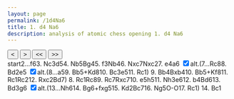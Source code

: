 ```yaml
---
layout: page
permalink: /1d4Na6
title: 1. d4 Na6
description: analysis of atomic chess opening 1. d4 Na6
---
```

<body>
  <div class="gamecontainer selected">
    <div id="game0" style="display: flex; flex-direction: column;">
      <div id="board0" class="boardcontainer"></div>
      <div class="noselect">
        <input class="back" id="back0" type="button" value="<">
        <input class="forward" id="forward0" type="button" value=">">
        <input class="backback" id="backback0" type="button" value="<<">
        <input class="forwardforward" id="forwardforward0" type="button" value=">>">
      </div>
    </div>
    <div class="move-list game0 scroller" id="board0variation">
      <span class="move" id="board0move0">start</span><span class="move" id="board0move1">2...f6</span><span class="move" id="board0move2">3. <span class="figurine">N</span>c3</span><span class="move" id="board0move3">d5</span><span class="move" id="board0move4">4. <span class="figurine">N</span>b5</span><span class="move" id="board0move5"><span class="figurine">B</span>g4</span><span class="move" id="board0move6">5. f3</span><span class="move" id="board0move7"><span class="figurine">N</span>b4</span><span class="move" id="board0move8">6. <span class="figurine">N</span>xc7</span><span class="move" id="board0move9"><span class="figurine">N</span>xc2</span><span class="move" id="board0move10">7. e4</span><span class="move" id="board0move11">a6</span>
      <input type="checkbox" id="checkbox0-11" class="toggler" checked/><label for="checkbox0-11">alt.</label>(<span class="game0 variation" id="board0variation11"><span class="move" id="board0move11-0">7...<span class="figurine">R</span>c8</span><span class="move" id="board0move11-1">8. <span class="figurine">B</span>d2</span><span class="move" id="board0move11-2">e5</span>
      <input type="checkbox" id="checkbox0-11-2" class="toggler" checked/><label for="checkbox0-11-2">alt.</label>(<span class="game0 variation" id="board0variation11-2"><span class="move" id="board0move11-2-0">8...a5</span><span class="move" id="board0move11-2-1">9. <span class="figurine">B</span>b5+</span><span class="move" id="board0move11-2-2"><span class="figurine">K</span>d8</span><span class="move" id="board0move11-2-3">10. <span class="figurine">B</span>c3</span><span class="move" id="board0move11-2-4">e5</span><span class="move" id="board0move11-2-5">11. <span class="figurine">R</span>c1</span></span>)
      <span class="move" id="board0move11-3">9. <span class="figurine">B</span>b4</span><span class="move" id="board0move11-4"><span class="figurine">B</span>xb4</span><span class="move" id="board0move11-5">10. <span class="figurine">B</span>b5+</span><span class="move" id="board0move11-6"><span class="figurine">K</span>f8</span><span class="move" id="board0move11-7">11. <span class="figurine">R</span>c1</span><span class="move" id="board0move11-8"><span class="figurine">R</span>c2</span><span class="move" id="board0move11-9">12. <span class="figurine">R</span>xc2</span><span class="move" id="board0move11-10"><span class="figurine">B</span>d7</span></span>)
      <span class="move" id="board0move12">8. <span class="figurine">R</span>c1</span><span class="move" id="board0move13"><span class="figurine">R</span>c8</span><span class="move" id="board0move14">9. <span class="figurine">R</span>c7</span><span class="move" id="board0move15"><span class="figurine">R</span>xc7</span><span class="move" id="board0move16">10. e5</span><span class="move" id="board0move17">h5</span><span class="move" id="board0move18">11. <span class="figurine">N</span>h3</span><span class="move" id="board0move19">e6</span><span class="move" id="board0move20">12. b4</span><span class="move" id="board0move21"><span class="figurine">B</span>d6</span><span class="move" id="board0move22">13. <span class="figurine">B</span>d3</span><span class="move" id="board0move23">g6</span>
      <input type="checkbox" id="checkbox0-23" class="toggler" checked/><label for="checkbox0-23">alt.</label>(<span class="game0 variation" id="board0variation23"><span class="move" id="board0move23-0">13...<span class="figurine">N</span>h6</span><span class="move" id="board0move23-1">14. <span class="figurine">B</span>g6+</span><span class="move" id="board0move23-2">fxg5</span><span class="move" id="board0move23-3">15. <span class="figurine">K</span>d2</span><span class="move" id="board0move23-4"><span class="figurine">B</span>c7</span><span class="move" id="board0move23-5">16. <span class="figurine">N</span>g5</span><span class="move" id="board0move23-6">O-O</span><span class="move" id="board0move23-7">17. <span class="figurine">R</span>c1</span></span>)
      <span class="move" id="board0move24">14. <span class="figurine">B</span>c1</span>
    </div>
  </div>

  <script>
    const fenlist =
    [
      [["r1bqkbnr/pppppppp/n7/6B1/3P4/8/PPP1PPPP/RN1QKBNR b KQkq - 2 2",null],["r1bqkbnr/ppppp1pp/n4p2/6B1/3P4/8/PPP1PPPP/RN1QKBNR w KQkq - 0 3",null],["r1bqkbnr/ppppp1pp/n4p2/6B1/3P4/2N5/PPP1PPPP/R2QKBNR b KQkq - 1 3",null],["r1bqkbnr/ppp1p1pp/n4p2/3p2B1/3P4/2N5/PPP1PPPP/R2QKBNR w KQkq d6 0 4",null],["r1bqkbnr/ppp1p1pp/n4p2/1N1p2B1/3P4/8/PPP1PPPP/R2QKBNR b KQkq - 1 4",null],["r2qkbnr/ppp1p1pp/n4p2/1N1p2B1/3P2b1/8/PPP1PPPP/R2QKBNR w KQkq - 2 5",null],["r2qkbnr/ppp1p1pp/n4p2/1N1p2B1/3P2b1/5P2/PPP1P1PP/R2QKBNR b KQkq - 0 5",null],["r2qkbnr/ppp1p1pp/5p2/1N1p2B1/1n1P2b1/5P2/PPP1P1PP/R2QKBNR w KQkq - 1 6",null],["r3kbnr/pp2p1pp/5p2/3p2B1/1n1P2b1/5P2/PPP1P1PP/R2QKBNR b KQkq - 0 6",null],["r3kbnr/pp2p1pp/5p2/3p2B1/3P2b1/5P2/PP2P1PP/R3KBNR w KQkq - 0 7",null],["r3kbnr/pp2p1pp/5p2/3p2B1/3PP1b1/5P2/PP4PP/R3KBNR b KQkq e3 0 7",null],["r3kbnr/1p2p1pp/p4p2/3p2B1/3PP1b1/5P2/PP4PP/R3KBNR w KQkq - 0 8",[["2r1kbnr/pp2p1pp/5p2/3p2B1/3PP1b1/5P2/PP4PP/R3KBNR w KQk - 1 8",null],["2r1kbnr/pp2p1pp/5p2/3p4/3PP1b1/5P2/PP1B2PP/R3KBNR b KQk - 2 8",null],["2r1kbnr/pp4pp/5p2/3pp3/3PP1b1/5P2/PP1B2PP/R3KBNR w KQk e6 0 9",[["2r1kbnr/1p2p1pp/5p2/p2p4/3PP1b1/5P2/PP1B2PP/R3KBNR w KQk a6 0 9",null],["2r1kbnr/1p2p1pp/5p2/pB1p4/3PP1b1/5P2/PP1B2PP/R3K1NR b KQk - 1 9",null],["2rk1bnr/1p2p1pp/5p2/pB1p4/3PP1b1/5P2/PP1B2PP/R3K1NR w KQ - 2 10",null],["2rk1bnr/1p2p1pp/5p2/pB1p4/3PP1b1/2B2P2/PP4PP/R3K1NR b KQ - 3 10",null],["2rk1bnr/1p4pp/5p2/pB1pp3/3PP1b1/2B2P2/PP4PP/R3K1NR w KQ e6 0 11",null],["2rk1bnr/1p4pp/5p2/pB1pp3/3PP1b1/2B2P2/PP4PP/2R1K1NR b K - 1 11",null]]],["2r1kbnr/pp4pp/5p2/3pp3/1B1PP1b1/5P2/PP4PP/R3KBNR b KQk - 1 9",null],["2r1k1nr/pp4pp/5p2/3pp3/3PP1b1/5P2/PP4PP/R3KBNR w KQk - 0 10",null],["2r1k1nr/pp4pp/5p2/1B1pp3/3PP1b1/5P2/PP4PP/R3K1NR b KQk - 1 10",null],["2r2knr/pp4pp/5p2/1B1pp3/3PP1b1/5P2/PP4PP/R3K1NR w KQ - 2 11",null],["2r2knr/pp4pp/5p2/1B1pp3/3PP1b1/5P2/PP4PP/2R1K1NR b K - 3 11",null],["5knr/pp4pp/5p2/1B1pp3/3PP1b1/5P2/PPr3PP/2R1K1NR w K - 4 12",null],["5knr/pp4pp/5p2/1B1pp3/3PP1b1/5P2/PP4PP/4K1NR b K - 0 12",null],["5knr/pp1b2pp/5p2/1B1pp3/3PP3/5P2/PP4PP/4K1NR w K - 1 13",null]]],["r3kbnr/1p2p1pp/p4p2/3p2B1/3PP1b1/5P2/PP4PP/2R1KBNR b Kkq - 1 8",null],["2r1kbnr/1p2p1pp/p4p2/3p2B1/3PP1b1/5P2/PP4PP/2R1KBNR w Kk - 2 9",null],["2r1kbnr/1pR1p1pp/p4p2/3p2B1/3PP1b1/5P2/PP4PP/4KBNR b Kk - 3 9",null],["4kbnr/1p2p1pp/p4p2/3p2B1/3PP1b1/5P2/PP4PP/4KBNR w Kk - 0 10",null],["4kbnr/1p2p1pp/p4p2/3pP1B1/3P2b1/5P2/PP4PP/4KBNR b Kk - 0 10",null],["4kbnr/1p2p1p1/p4p2/3pP1Bp/3P2b1/5P2/PP4PP/4KBNR w Kk h6 0 11",null],["4kbnr/1p2p1p1/p4p2/3pP1Bp/3P2b1/5P1N/PP4PP/4KB1R b Kk - 1 11",null],["4kbnr/1p4p1/p3pp2/3pP1Bp/3P2b1/5P1N/PP4PP/4KB1R w Kk - 0 12",null],["4kbnr/1p4p1/p3pp2/3pP1Bp/1P1P2b1/5P1N/P5PP/4KB1R b Kk b3 0 12",null],["4k1nr/1p4p1/p2bpp2/3pP1Bp/1P1P2b1/5P1N/P5PP/4KB1R w Kk - 1 13",null],["4k1nr/1p4p1/p2bpp2/3pP1Bp/1P1P2b1/3B1P1N/P5PP/4K2R b Kk - 2 13",null],["4k1nr/1p6/p2bppp1/3pP1Bp/1P1P2b1/3B1P1N/P5PP/4K2R w Kk - 0 14",[["4k2r/1p4p1/p2bpp1n/3pP1Bp/1P1P2b1/3B1P1N/P5PP/4K2R w Kk - 3 14",null],["4k2r/1p4p1/p2bppBn/3pP1Bp/1P1P2b1/5P1N/P5PP/4K2R b Kk - 4 14",null],["4k2r/1p4p1/p2bp3/3pP2p/1P1P4/5P1N/P5PP/4K2R w Kk - 0 15",null],["4k2r/1p4p1/p2bp3/3pP2p/1P1P4/5P1N/P2K2PP/7R b k - 1 15",null],["4k2r/1pb3p1/p3p3/3pP2p/1P1P4/5P1N/P2K2PP/7R w k - 2 16",null],["4k2r/1pb3p1/p3p3/3pP1Np/1P1P4/5P2/P2K2PP/7R b k - 3 16",null],["5rk1/1pb3p1/p3p3/3pP1Np/1P1P4/5P2/P2K2PP/7R w - - 4 17",null],["5rk1/1pb3p1/p3p3/3pP1Np/1P1P4/5P2/P2K2PP/2R5 b - - 5 17",null]]],["4k1nr/1p6/p2bppp1/3pP2p/1P1P2b1/3B1P1N/P5PP/2B1K2R b Kk - 1 14",null]]
      ,
      
    ]

    fenlist.push(fenlist[0]) // just to test 2 boards on one page

    var theme = "newspaper"

    function instantiateBoards(n) {
      // insert chessboards in n boardcontainers board0, board1, ...
      let boards = []
      for(let i = 0; i < n; i++) {
        let board = ChessBoard(`board${i}`, {
          pieceTheme: window["pieceThemes"][theme],
          boardTheme: window["boardThemes"][theme],
          position: "start",
          moveSpeed: 38,
          draggable: false,
          showNotation: false,
        })
        boards.push(board)
      }
      return boards
    }

    var boards = instantiateBoards(1)
    
    var leaderlines = new Array(10)
    for(let i = 0; i < 10; i++) leaderlines[i] = [];
    var cursors = [ "0","0","0","0","0","0","0","0","0","0", ]
  </script>
</body>


